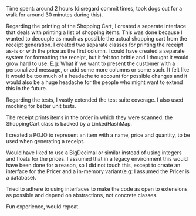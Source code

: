 Time spent: around 2 hours (disregard commit times, took dogs out for a walk for around 30 minutes during this).

Regarding the printing of the Shopping Cart, I created a separate interface that deals with printing a list of shopping items. This was done because I wanted to decouple as much as possible the actual shopping cart from the receipt generation. 
I created two separate classes for printing the receipt as-is or with the price as the first column. I could have created a separate system for formatting the receipt, but it felt too brittle and I thought it would grow hard to use. E.g: What if we want to present the customer with a personalized message, or add some more columns or some such. It felt like it would be too much of a  headache to account for possible changes and it would also be a huge headache for the people who might want to extend this in the future.

Regarding the tests, I vastly extended the test suite coverage. I also used mocking for better unit tests.

The receipt prints items in the order in which they were scanned: the ShoppingCart class is backed by a LinkedHashMap.

I created a POJO to represent an item with a name, price and quantity, to be used when generating a receipt.

Would have liked to use a BigDecimal or similar instead of using integers and floats for the prices.
I assumed that in a legacy environment this would have been done for a reason, so I did not touch this, except to create an interface for the Pricer and a in-memory variant(e.g: I assumed the Pricer is a database).

Tried to adhere to using interfaces to make the code as open to extensions as possible and depend on abstractions, not concrete classes.

Fun experience, would repeat.
